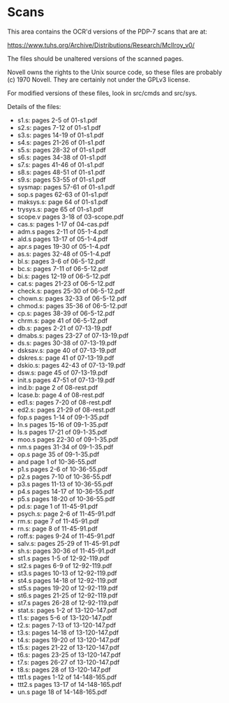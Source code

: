 

# Scans

This area contains the OCR'd versions of the PDP-7 scans that are at:

https://www.tuhs.org/Archive/Distributions/Research/McIlroy_v0/

The files should be unaltered versions of the scanned pages.

Novell owns the rights to the Unix source code, so these files are probably
(c) 1970 Novell. They are certainly not under the GPLv3 license.

For modified versions of these files, look in src/cmds and src/sys.

Details of the files:

* s1.s: pages 2-5    of 01-s1.pdf
* s2.s: pages 7-12   of 01-s1.pdf
* s3.s: pages 14-19  of 01-s1.pdf
* s4.s: pages 21-26  of 01-s1.pdf
* s5.s: pages 28-32  of 01-s1.pdf
* s6.s: pages 34-38  of 01-s1.pdf
* s7.s: pages 41-46  of 01-s1.pdf
* s8.s: pages 48-51  of 01-s1.pdf
* s9.s: pages 53-55  of 01-s1.pdf
* sysmap: pages 57-61 of 01-s1.pdf
* sop.s pages 62-63  of 01-s1.pdf
* maksys.s: page 64  of 01-s1.pdf
* trysys.s: page 65  of 01-s1.pdf
* scope.v pages 3-18 of 03-scope.pdf
* cas.s: pages 1-17 of 04-cas.pdf
* adm.s pages 2-11  of 05-1-4.pdf
* ald.s pages 13-17 of 05-1-4.pdf
* apr.s pages 19-30 of 05-1-4.pdf
* as.s: pages 32-48 of 05-1-4.pdf
* bl.s:    pages 3-6   of 06-5-12.pdf
* bc.s:    pages 7-11  of 06-5-12.pdf
* bi.s:    pages 12-19 of 06-5-12.pdf
* cat.s:   pages 21-23 of 06-5-12.pdf
* check.s: pages 25-30 of 06-5-12.pdf
* chown.s: pages 32-33 of 06-5-12.pdf
* chmod.s: pages 35-36 of 06-5-12.pdf
* cp.s:    pages 38-39 of 06-5-12.pdf
* chrm.s:  page  41    of 06-5-12.pdf
* db.s:     pages 2-21  of 07-13-19.pdf
* dmabs.s:  pages 23-27 of 07-13-19.pdf
* ds.s:     pages 30-38 of 07-13-19.pdf
* dsksav.s: page  40    of 07-13-19.pdf
* dskres.s: page  41    of 07-13-19.pdf
* dskio.s:  pages 42-43 of 07-13-19.pdf
* dsw.s:    page  45    of 07-13-19.pdf
* init.s    pages 47-51 of 07-13-19.pdf
* ind.b:   page 2 of 08-rest.pdf
* lcase.b: page 4 of 08-rest.pdf
* ed1.s: pages 7-20 of 08-rest.pdf
* ed2.s: pages 21-29 of 08-rest.pdf
* fop.s pages 1-14 of 09-1-35.pdf
* ln.s pages 15-16 of 09-1-35.pdf
* ls.s pages 17-21 of 09-1-35.pdf
* moo.s pages 22-30 of 09-1-35.pdf
* nm.s pages 31-34 of 09-1-35.pdf
* op.s page 35 of 09-1-35.pdf
*  and page 1 of 10-36-55.pdf
* p1.s pages 2-6 of 10-36-55.pdf
* p2.s pages 7-10 of 10-36-55.pdf
* p3.s pages 11-13 of 10-36-55.pdf
* p4.s pages 14-17 of 10-36-55.pdf
* p5.s pages 18-20 of 10-36-55.pdf
* pd.s: page 1 of 11-45-91.pdf
* psych.s: page 2-6 of 11-45-91.pdf
* rm.s: page 7 of 11-45-91.pdf
* rn.s: page 8 of 11-45-91.pdf
* roff.s: pages 9-24 of 11-45-91.pdf
* salv.s: pages 25-29 of 11-45-91.pdf
* sh.s: pages 30-36 of 11-45-91.pdf
* st1.s pages 1-5 of 12-92-119.pdf
* st2.s pages 6-9 of 12-92-119.pdf
* st3.s pages 10-13 of 12-92-119.pdf
* st4.s pages 14-18 of 12-92-119.pdf
* st5.s pages 19-20 of 12-92-119.pdf
* st6.s pages 21-25 of 12-92-119.pdf
* st7.s pages 26-28 of 12-92-119.pdf
* stat.s: pages 1-2 of 13-120-147.pdf
* t1.s: pages 5-6 of 13-120-147.pdf
* t2.s: pages 7-13 of 13-120-147.pdf
* t3.s: pages 14-18 of 13-120-147.pdf
* t4.s: pages 19-20 of 13-120-147.pdf
* t5.s: pages 21-22 of 13-120-147.pdf
* t6.s: pages 23-25 of 13-120-147.pdf
* t7.s: pages 26-27 of 13-120-147.pdf
* t8.s: pages 28 of 13-120-147.pdf
* ttt1.s pages 1-12 of 14-148-165.pdf
* ttt2.s pages 13-17 of 14-148-165.pdf
* un.s page 18 of 14-148-165.pdf
